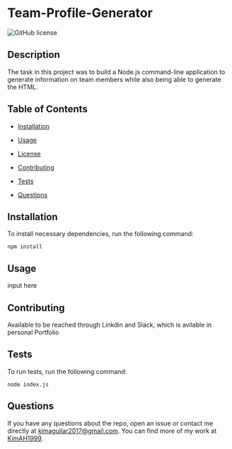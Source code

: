 # Team-Profile-Generator
![GitHub license](https://img.shields.io/badge/license-MIT-blue.svg)

## Description

The task in this project was to build a Node.js command-line application to generate information on team members while also being able to generate the HTML.

## Table of Contents 

* [Installation](#installation)

* [Usage](#usage)

* [License](#license)

* [Contributing](#contributing)

* [Tests](#tests)

* [Questions](#questions)

## Installation

To install necessary dependencies, run the following command:

```
npm install
```

## Usage

input here
  
## Contributing

Available to be reached through Linkdin and Slack, which is avilable in personal Portfolio

## Tests

To run tests, run the following command:

```
node index.js
```

## Questions

If you have any questions about the repo, open an issue or contact me directly at kimaguilar2017@gmail.com. You can find more of my work at [KimAH1999](https://github.com/KimAH1999/).

